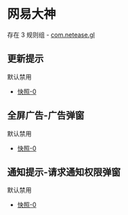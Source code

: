 # 网易大神

存在 3 规则组 - [com.netease.gl](/src/apps/com.netease.gl.ts)

## 更新提示

默认禁用

- [快照-0](https://i.gkd.li/import/12883135)

## 全屏广告-广告弹窗

默认禁用

- [快照-0](https://i.gkd.li/import/12883277)

## 通知提示-请求通知权限弹窗

默认禁用

- [快照-0](https://i.gkd.li/import/13072071)
